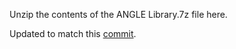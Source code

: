Unzip the contents of the ANGLE Library.7z file here.

Updated to match this [commit](https://github.com/google/angle/commit/c3def6fabe9c01fe5c0f1c90dca110ceadfb3bb0).
